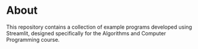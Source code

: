 # About

This repository contains a collection of example programs developed using Streamlit, designed specifically for the Algorithms and Computer Programming course.